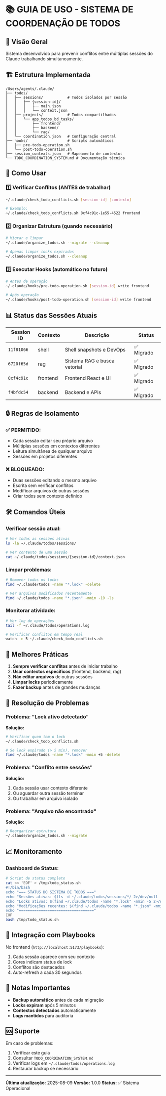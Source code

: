 # 📚 GUIA DE USO - SISTEMA DE COORDENAÇÃO DE TODOS

## 🎯 Visão Geral
Sistema desenvolvido para prevenir conflitos entre múltiplas sessões do Claude trabalhando simultaneamente.

## 🏗️ Estrutura Implementada

```
/Users/agents/.claude/
├── todos/
│   ├── sessions/           # Todos isolados por sessão
│   │   ├── {session-id}/
│   │   │   ├── main.json
│   │   │   └── context.json
│   ├── projects/           # Todos compartilhados
│   │   └── app_todos_bd_tasks/
│   │       ├── frontend/
│   │       ├── backend/
│   │       └── rag/
│   └── coordination.json   # Configuração central
├── hooks/                  # Scripts automáticos
│   ├── pre-todo-operation.sh
│   └── post-todo-operation.sh
├── session_contexts.json   # Mapeamento de contextos
└── TODO_COORDINATION_SYSTEM.md # Documentação técnica
```

## 🚀 Como Usar

### 1️⃣ **Verificar Conflitos (ANTES de trabalhar)**
```bash
~/.claude/check_todo_conflicts.sh [session-id] [contexto]

# Exemplo:
~/.claude/check_todo_conflicts.sh 8cf4c91c-1e55-4522 frontend
```

### 2️⃣ **Organizar Estrutura (quando necessário)**
```bash
# Migrar e limpar
~/.claude/organize_todos.sh --migrate --cleanup

# Apenas limpar locks expirados
~/.claude/organize_todos.sh --cleanup
```

### 3️⃣ **Executar Hooks (automático no futuro)**
```bash
# Antes de operação
~/.claude/hooks/pre-todo-operation.sh [session-id] write frontend

# Após operação
~/.claude/hooks/post-todo-operation.sh [session-id] write frontend
```

## 📊 Status das Sessões Atuais

| Session ID | Contexto | Descrição | Status |
|------------|----------|-----------|--------|
| `11f81066` | shell | Shell snapshots e DevOps | ✅ Migrado |
| `6720f65d` | rag | Sistema RAG e busca vetorial | ✅ Migrado |
| `8cf4c91c` | frontend | Frontend React e UI | ✅ Migrado |
| `f4bfdc54` | backend | Backend e APIs | ✅ Migrado |

## 🔒 Regras de Isolamento

### ✅ PERMITIDO:
- Cada sessão editar seu próprio arquivo
- Múltiplas sessões em contextos diferentes
- Leitura simultânea de qualquer arquivo
- Sessões em projetos diferentes

### ❌ BLOQUEADO:
- Duas sessões editando o mesmo arquivo
- Escrita sem verificar conflitos
- Modificar arquivos de outras sessões
- Criar todos sem contexto definido

## 🛠️ Comandos Úteis

### Verificar sessão atual:
```bash
# Ver todas as sessões ativas
ls -la ~/.claude/todos/sessions/

# Ver contexto de uma sessão
cat ~/.claude/todos/sessions/{session-id}/context.json
```

### Limpar problemas:
```bash
# Remover todos os locks
find ~/.claude/todos -name "*.lock" -delete

# Ver arquivos modificados recentemente
find ~/.claude/todos -name "*.json" -mmin -10 -ls
```

### Monitorar atividade:
```bash
# Ver log de operações
tail -f ~/.claude/todos/operations.log

# Verificar conflitos em tempo real
watch -n 5 ~/.claude/check_todo_conflicts.sh
```

## 🎨 Melhores Práticas

1. **Sempre verificar conflitos** antes de iniciar trabalho
2. **Usar contextos específicos** (frontend, backend, rag)
3. **Não editar arquivos** de outras sessões
4. **Limpar locks** periodicamente
5. **Fazer backup** antes de grandes mudanças

## 🚨 Resolução de Problemas

### Problema: "Lock ativo detectado"
**Solução:**
```bash
# Verificar quem tem o lock
~/.claude/check_todo_conflicts.sh

# Se lock expirado (> 5 min), remover
find ~/.claude/todos -name "*.lock" -mmin +5 -delete
```

### Problema: "Conflito entre sessões"
**Solução:**
1. Cada sessão usar contexto diferente
2. Ou aguardar outra sessão terminar
3. Ou trabalhar em arquivo isolado

### Problema: "Arquivo não encontrado"
**Solução:**
```bash
# Reorganizar estrutura
~/.claude/organize_todos.sh --migrate
```

## 📈 Monitoramento

### Dashboard de Status:
```bash
# Script de status completo
cat << 'EOF' > /tmp/todo_status.sh
#!/bin/bash
echo "=== STATUS DO SISTEMA DE TODOS ==="
echo "Sessões ativas: $(ls -d ~/.claude/todos/sessions/*/ 2>/dev/null | wc -l)"
echo "Locks ativos: $(find ~/.claude/todos -name "*.lock" -mmin -5 2>/dev/null | wc -l)"
echo "Modificações recentes: $(find ~/.claude/todos -name "*.json" -mmin -10 2>/dev/null | wc -l)"
echo "=================================="
EOF
bash /tmp/todo_status.sh
```

## 🔄 Integração com Playbooks

No frontend (`http://localhost:5173/playbooks`):
1. Cada sessão aparece com seu contexto
2. Cores indicam status de lock
3. Conflitos são destacados
4. Auto-refresh a cada 30 segundos

## 📝 Notas Importantes

- **Backup automático** antes de cada migração
- **Locks expiram** após 5 minutos
- **Contextos detectados** automaticamente
- **Logs mantidos** para auditoria

## 🆘 Suporte

Em caso de problemas:
1. Verificar este guia
2. Consultar `TODO_COORDINATION_SYSTEM.md`
3. Verificar logs em `~/.claude/todos/operations.log`
4. Restaurar backup se necessário

---

**Última atualização:** 2025-08-09
**Versão:** 1.0.0
**Status:** ✅ Sistema Operacional